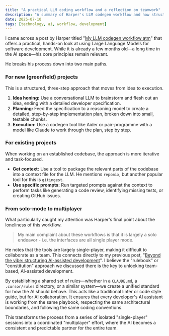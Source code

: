 ```yaml
---
title: "A practical LLM coding workflow and a reflection on teamwork"
description: "A summary of Harper's LLM codegen workflow and how structured rulebooks might solve the 'solo developer' problem he identifies."
date: 2025-07-10
tags: [technology, ai, workflow, development]
---
```


I came across a post by Harper titled "[My LLM codegen workflow atm](https://harper.blog/2025/02/16/my-llm-codegen-workflow-atm/)" that offers a practical, hands-on look at using Large Language Models for software development. While it is already a few months old—a long time in the AI space—his core principles remain relevant.

He breaks his process down into two main paths.

### For new (greenfield) projects

This is a structured, three-step approach that moves from idea to execution.

1.  **Idea honing:** Use a conversational LLM to brainstorm and flesh out an idea, ending with a detailed developer specification.
2.  **Planning:** Feed the specification to a reasoning model to create a detailed, step-by-step implementation plan, broken down into small, testable chunks.
3.  **Execution:** Use a codegen tool like Aider or pair-programme with a model like Claude to work through the plan, step by step.

### For existing projects

When working on an established codebase, the approach is more iterative and task-focused.

*   **Get context:** Use a tool to package the relevant parts of the codebase into a context file for the LLM. He mentions `repomix`, but another popular tool for this is `gitingest`.
*   **Use specific prompts:** Run targeted prompts against the context to perform tasks like generating a code review, identifying missing tests, or creating GitHub issues.

### From solo-mode to multiplayer

What particularly caught my attention was Harper's final point about the loneliness of this workflow.

> My main complaint about these workflows is that it is largely a solo endeavor - i.e. the interfaces are all single player mode.

He notes that the tools are largely single-player, making it difficult to collaborate as a team. This connects directly to my previous post, "[Beyond the vibe: structuring AI-assisted development](/blog/beyond-the-vibe-structuring-ai-assisted-development/)". I believe the "rulebook" or "constitution" approach we discussed there is the key to unlocking team-based, AI-assisted development.

By establishing a shared set of rules—whether in a `CLAUDE.md`, a `.cursor/rules` directory, or a similar system—we create a unified standard for how the AI should behave. This acts like a traditional linter or code style guide, but for AI collaboration. It ensures that every developer's AI assistant is working from the same playbook, respecting the same architectural boundaries, and following the same coding conventions.

This transforms the process from a series of isolated "single-player" sessions into a coordinated "multiplayer" effort, where the AI becomes a consistent and predictable partner for the entire team.
